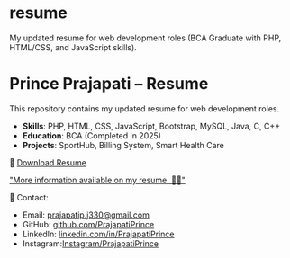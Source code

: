 # resume
My updated resume for web development roles (BCA Graduate with PHP, HTML/CSS, and JavaScript skills).

# Prince Prajapati – Resume

This repository contains my updated resume for web development roles.

- **Skills**: PHP, HTML, CSS, JavaScript, Bootstrap, MySQL, Java, C, C++
- **Education**: BCA (Completed in 2025)
- **Projects**: SportHub, Billing System, Smart Health Care

📄 [Download Resume](https://drive.google.com/file/d/1zJ1yGVc_vnccbcUhXnScASN54HZ-hUUl/view?usp=drivesdk )

["More information available on my resume. 📄✨"](https://vtptabletennis3.wixsite.com/princeprajapati)

💼 Contact:
- Email: prajapatip.j330@gmail.com
- GitHub: [github.com/PrajapatiPrince](https://github.com/PrajapatiPrince2005)
- LinkedIn: [linkedin.com/in/PrajapatiPrince](https://www.linkedin.com/in/prince-prajapati-b5ba1a344/)
- Instagram:[Instagram/PrajapatiPrince](https://www.instagram.com/prince___31___?igsh=YWZsNWozdmliMTgw)

